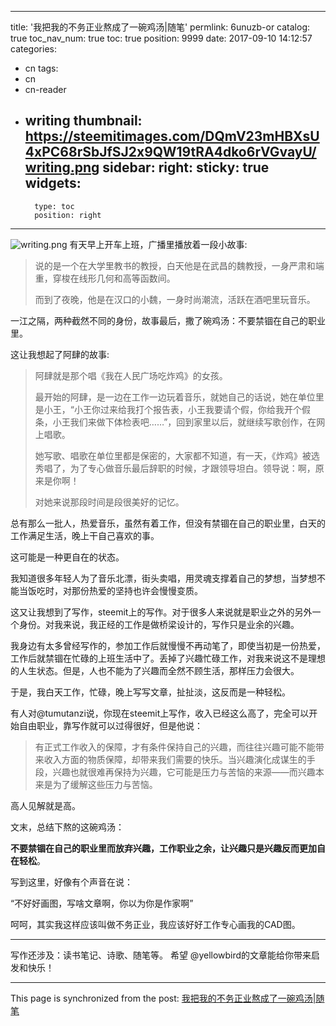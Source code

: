 
---
title: '我把我的不务正业熬成了一碗鸡汤|随笔'
permlink: 6unuzb-or
catalog: true
toc_nav_num: true
toc: true
position: 9999
date: 2017-09-10 14:12:57
categories:
- cn
tags:
- cn
- cn-reader
- writing
thumbnail: https://steemitimages.com/DQmV23mHBXsU4xPC68rSbJfSJ2x9QW19tRA4dko6rVGvayU/writing.png
sidebar:
    right:
        sticky: true
widgets:
    -
        type: toc
        position: right
---


![writing.png](https://steemitimages.com/DQmV23mHBXsU4xPC68rSbJfSJ2x9QW19tRA4dko6rVGvayU/writing.png)
有天早上开车上班，广播里播放着一段小故事:

>说的是一个在大学里教书的教授，白天他是在武昌的魏教授，一身严肃和端重，穿梭在线形几何和高等函数间。
>
>而到了夜晚，他是在汉口的小魏，一身时尚潮流，活跃在酒吧里玩音乐。

一江之隔，两种截然不同的身份，故事最后，撒了碗鸡汤：不要禁锢在自己的职业里。

这让我想起了阿肆的故事:

>阿肆就是那个唱《我在人民广场吃炸鸡》的女孩。
>
>最开始的阿肆，是一边在工作一边玩着音乐，就她自己的话说，她在单位里是小王，“小王你过来给我打个报告表，小王我要请个假，你给我开个假条，小王我们来做下体检表吧……”，回到家里以后，就继续写歌创作，在网上唱歌。
>
>她写歌、唱歌在单位里都是保密的，大家都不知道，有一天，《炸鸡》被选秀唱了，为了专心做音乐最后辞职的时候，才跟领导坦白。领导说：啊，原来是你啊！
>
>对她来说那段时间是段很美好的记忆。

总有那么一批人，热爱音乐，虽然有着工作，但没有禁锢在自己的职业里，白天的工作满足生活，晚上干自己喜欢的事。

这可能是一种更自在的状态。

我知道很多年轻人为了音乐北漂，街头卖唱，用灵魂支撑着自己的梦想，当梦想不能当饭吃时，对那份热爱的坚持也许会慢慢变质。

这又让我想到了写作，steemit上的写作。对于很多人来说就是职业之外的另外一个身份。对我来说，我正经的工作是做桥梁设计的，写作只是业余的兴趣。

我身边有太多曾经写作的，参加工作后就慢慢不再动笔了，即使当初是一份热爱，工作后就禁锢在忙碌的上班生活中了。丢掉了兴趣忙碌工作，对我来说这不是理想的人生状态。但是，人也不能为了兴趣而全然不顾生活，那样压力会很大。

于是，我白天工作，忙碌，晚上写写文章，扯扯淡，这反而是一种轻松。

有人对@tumutanzi说，你现在steemit上写作，收入已经这么高了，完全可以开始自由职业，靠写作就可以过得很好，但是他说：

>有正式工作收入的保障，才有条件保持自己的兴趣，而往往兴趣可能不能带来收入方面的物质保障，却带来我们需要的快乐。当兴趣演化成谋生的手段，兴趣也就很难再保持为兴趣，它可能是压力与苦恼的来源——而兴趣本来是为了缓解这些压力与苦恼。

高人见解就是高。

文末，总结下熬的这碗鸡汤：

**不要禁锢在自己的职业里而放弃兴趣，工作职业之余，让兴趣只是兴趣反而更加自在轻松**。

写到这里，好像有个声音在说：

“不好好画图，写啥文章啊，你以为你是作家啊”

呵呵，其实我这样应该叫做不务正业，我应该好好工作专心画我的CAD图。

---

写作还涉及：读书笔记、诗歌、随笔等。
希望 @yellowbird的文章能给你带来启发和快乐！

- - -

This page is synchronized from the post: [我把我的不务正业熬成了一碗鸡汤|随笔](https://steemit.com/@yellowbird/6unuzb-or)
